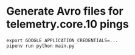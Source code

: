 # Generate Avro files for telemetry.core.10 pings

```
export GOOGLE_APPLICATION_CREDENTIALS=...
pipenv run python main.py
```